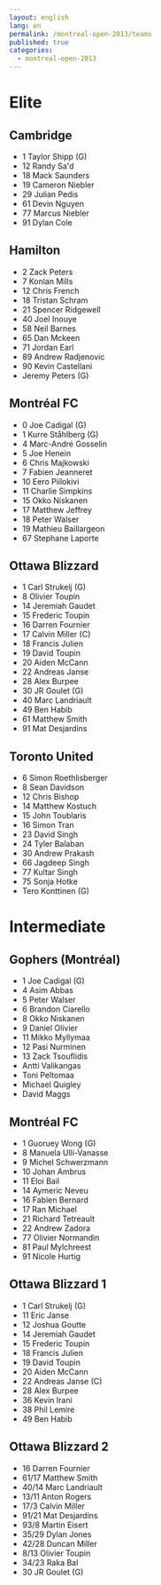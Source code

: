 ```yaml
---
layout: english
lang: en
permalink: /montreal-open-2013/teams
published: true
categories:
  - montreal-open-2013
---
```


# Elite

## Cambridge

* 1	Taylor Shipp (G)
* 12	Randy Sa'd
* 18	Mack Saunders
* 19	Cameron Niebler
* 29	Julian Pedis
* 61	Devin Nguyen
* 77	Marcus Niebler
* 91	Dylan Cole

## Hamilton

* 2	Zack Peters
* 7	Konlan Mills
* 12	Chris French
* 18	Tristan Schram
* 21	Spencer Ridgewell
* 40	Joel Inouye
* 58	Neil Barnes
* 65	Dan Mckeen
* 71	Jordan Earl
* 89	Andrew Radjenovic
* 90	Kevin Castellani
* 	Jeremy Peters (G)

## Montréal FC

* 0	Joe Cadigal (G)
* 1	Kurre Ståhlberg (G)
* 4	Marc-André Gosselin
* 5	Joe Henein
* 6	Chris Majkowski
* 7	Fabien Jeanneret
* 10	Eero Piilokivi
* 11	Charlie Simpkins
* 15	Okko Niskanen
* 17	Matthew Jeffrey
* 18	Peter Walser
* 19	Mathieu Baillargeon
* 67	Stephane Laporte

## Ottawa Blizzard

* 1	Carl Strukelj (G)
* 8	Olivier Toupin
* 14	Jeremiah Gaudet  
* 15	Frederic Toupin
* 16	Darren Fournier  
* 17	Calvin Miller (C)
* 18	Francis Julien  
* 19	David Toupin
* 20	Aiden McCann
* 22	Andreas Janse  
* 28	Alex Burpee  
* 30	JR Goulet (G)
* 40	Marc Landriault
* 49	Ben Habib
* 61	Matthew Smith
* 91	Mat Desjardins

## Toronto United

* 6	Simon Roethlisberger
* 8	Sean Davidson
* 12	Chris Bishop
* 14	Matthew Kostuch
* 15	John Toublaris
* 16	Simon Tran
* 23	David Singh
* 24	Tyler Balaban
* 30	Andrew Prakash
* 66	Jagdeep Singh
* 77	Kultar  Singh
* 75	Sonja Hotke
* 	Tero Konttinen (G)


# Intermediate

## Gophers (Montréal)

* 1	Joe Cadigal (G)
* 4	Asim Abbas
* 5	Peter Walser
* 6	Brandon Ciarello
* 8	Okko Niskanen
* 9	Daniel Olivier
* 11	Mikko Myllymaa
* 12	Pasi Nurminen
* 13	Zack Tsouflidis
* 	Antti Valikangas
* 	Toni Peltomaa
* 	Michael Quigley
* 	David Maggs


## Montréal FC

* 1	Guoruey Wong (G)
* 8	Manuela Ulli-Vanasse
* 9	Michel Schwerzmann
* 10	Johan Ambrus
* 11	Eloi Bail
* 14	Aymeric Neveu
* 16	Fabien Bernard
* 17	Ran Michael
* 21	Richard Tetreault
* 22	Andrew Zadora
* 77	Olivier Normandin
* 81	Paul Mylchreest
* 91	Nicole Hurtig

## Ottawa Blizzard 1

* 1	Carl Strukelj (G)
* 11	Eric Janse
* 12	Joshua Goutte
* 14	Jeremiah Gaudet
* 15	Frederic Toupin
* 18	Francis Julien
* 19	David Toupin
* 20	Aiden McCann
* 22	Andreas Janse (C)
* 28	Alex Burpee
* 36	Kevin Irani
* 38	Phil Lemire
* 49	Ben Habib

## Ottawa Blizzard 2

* 16	Darren Fournier
* 61/17	Matthew Smith
* 40/14	Marc Landriault
* 13/11	Anton Rogers
* 17/3	Calvin Miller
* 91/21	Mat Desjardins
* 93/8	Martin Eisert
* 35/29	Dylan Jones
* 42/28	Duncan Miller
* 8/13	Olivier Toupin
* 34/23	Raka Bal
* 30	JR Goulet (G)
